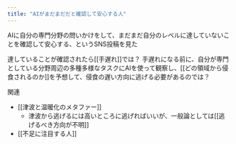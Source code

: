 ```yaml
---
title: "AIがまだまだだと確認して安心する人"
---
```


AIに自分の専門分野の問いかけをして、まだまだ自分のレベルに達していないことを確認して安心する、というSNS投稿を見た

達していることが確認されたら[[手遅れ]]では？
手遅れになる前に、自分が専門としている分野周辺の多種多様なタスクにAIを使って観察し、[[どの領域から侵食されるのか]]を予想して、侵食の遅い方向に逃げる必要があるのでは？

関連
- [[津波と温暖化のメタファー]]
    - 津波から逃げるには高いところに逃げればいいが、一般論としては[[逃げるべき方向が不明]]
- [[不足に注目する人]]
